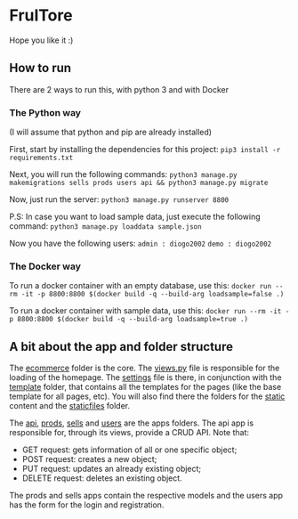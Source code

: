 # FruITore

Hope you like it :)

## How to run

There are 2 ways to run this, with python 3 and with Docker

### The Python way
(I will assume that python and pip are already installed)

First, start by installing the dependencies for this project:
`pip3 install -r requirements.txt`

Next, you will run the following commands:
`python3 manage.py makemigrations sells prods users api && python3 manage.py migrate `

Now, just run the server:
`python3 manage.py runserver 8800`

P.S: In case you want to load sample data, just execute the following command:
`python3 manage.py loaddata sample.json`

Now you have the following users:
`
admin : diogo2002
`
`
demo : diogo2002
`

### The Docker way

To run a docker container with an empty database, use this:
`
docker run --rm -it -p 8800:8800 $(docker build -q --build-arg loadsample=false .)
`

To run a docker container with sample data, use this:
`
docker run --rm -it -p 8800:8800 $(docker build -q --build-arg loadsample=true .)
`

## A bit about the app and folder structure

The [ecommerce](ecommerce) folder is the core. The [views.py](ecommerce/views.py) file is responsible for the loading of the homepage. The [settings](ecommerce/settings.py) file is there, in conjunction with the [template](ecommerce/template) folder, that contains all the templates for the pages (like the base template for all pages, etc).
You will also find there the folders for the [static](ecommerce/static) content and the [staticfiles](ecommerce/staticfiles) folder.

The [api](api), [prods](prods), [sells](sells) and [users](users) are the apps folders. The api app is responsible for, through its views, provide a CRUD API. Note that:
 - GET request: gets information of all or one specific object;
 - POST request: creates a new object;
 - PUT request: updates an already existing object;
 - DELETE request: deletes an existing object.
 
The prods and sells apps contain the respective models and the users app has the form for the login and registration.
